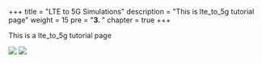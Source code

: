 +++
title = "LTE to 5G Simulations"
description = "This is lte_to_5g tutorial page"
weight = 15 
pre = "<b>3. </b>"
chapter = true
+++

This is a lte_to_5g tutorial page

![](/images/hack4easy/5G_wifi_spectrum_simulator.png)
![](/images/hack4easy/LTE_to_5G.png)


